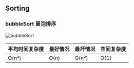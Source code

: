 ## Sorting

### bubbleSort 冒泡排序

![bubbleSort](http://louiszhai.github.io/docImages/sort05.gif)

| 平均时间复杂度 | 最好情况 | 最坏情况 | 空间复杂度 |
|----------------|----------|----------|------------|
| O(n²)          | O(n)     | O(n²)    | O(1)       |

